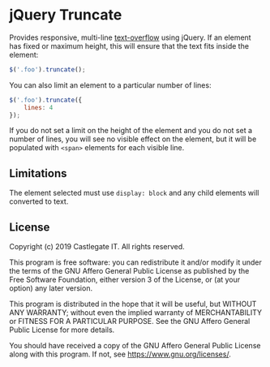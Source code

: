 # jQuery Truncate #

Provides responsive, multi-line [text-overflow](https://developer.mozilla.org/en/docs/Web/CSS/text-overflow) using jQuery. If an element has fixed or maximum height, this will ensure that the text fits inside the element:

~~~ javascript
$('.foo').truncate();
~~~

You can also limit an element to a particular number of lines:

~~~ javascript
$('.foo').truncate({
    lines: 4
});
~~~

If you do not set a limit on the height of the element and you do not set a number of lines, you will see no visible effect on the element, but it will be populated with `<span>` elements for each visible line.

## Limitations

The element selected must use `display: block` and any child elements will converted to text.

## License

Copyright (c) 2019 Castlegate IT. All rights reserved.

This program is free software: you can redistribute it and/or modify it under the terms of the GNU Affero General Public License as published by the Free Software Foundation, either version 3 of the License, or (at your option) any later version.

This program is distributed in the hope that it will be useful, but WITHOUT ANY WARRANTY; without even the implied warranty of MERCHANTABILITY or FITNESS FOR A PARTICULAR PURPOSE. See the GNU Affero General Public License for more details.

You should have received a copy of the GNU Affero General Public License along with this program. If not, see <https://www.gnu.org/licenses/>.
